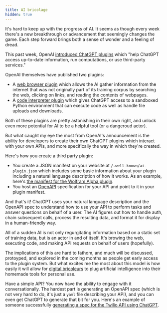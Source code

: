 ```yaml
---
title: AI bricolage
hidden: true
---
```


It's hard to keep up with the progress of AI. It seems as though every week there's a new breakthrough or advancement that seemingly changes the game. Each step forward brings both a sense of wonder and a feeling of dread. 

This past week, OpenAI [introduced ChatGPT plugins](https://openai.com/blog/chatgpt-plugins) which "help ChatGPT access up-to-date information, run computations, or use third-party services." 

OpenAI themselves have published two plugins:

- A [web browser plugin](https://openai.com/blog/chatgpt-plugins#browsing) which allows the AI gather information from the internet that was not originally part of its training corpus by searching the web, clicking on links, and reading the contents of webpages. 
- A [code interpreter plugin](https://openai.com/blog/chatgpt-plugins#code-interpreter) which gives ChatGPT access to a sandboxed Python environment that can execute code as well as handle file uploads and downloads. 

Both of these plugins are pretty astonishing in their own right, and unlock even more potential for AI to be a helpful tool (or a dangeroud actor).

But what caught my eye the most from OpenAI's announcement is the ability for developers to create their own ChatGPT plugins which interact with your own APIs, and more specifically the way in which they're created.

Here's how you create a third party plugin:

- You create a JSON manifest on your website at `/.well-known/ai-plugin.json` which includes some basic information about your plugin including a natural language description of how it works. As an example, here's [the manifest for the Wolfram Alpha plugin](https://www.wolframalpha.com/.well-known/ai-plugin.json). 
- You host an [OpenAPI](https://www.openapis.org) specification for your API and point to it in your plugin manifest. 

And that's it! ChatGPT uses your natural language description and the OpenAPI spec to understand how to use your API to perform tasks and answer questions on behalf of a user. The AI figures out how to handle auth, chain subsequent calls, process the resulting data, and format it for display in a human-friendly way. 

All of a sudden AI is not only regurgitating information based on a static set of training data, but is an actor in and of itself. It's browing the web, executing code, and making API requests on behalf of users (hopefully).

The implications of this are hard to fathom, and much will be discussed, protoyped, and explored in the coming months as people get early access to the plugin system. But what excites me the most about this model is how easily it will allow for [digital bricoleurs](https://tomcritchlow.com/2023/01/20/digital-bricolage) to plug artificial intelligence into their homemade tools for personal use. 

Have a simple API? You now have the ability to engage with it conversationally. The hardest part is generating an OpenAPI spec (which is not very hard to do, it's just a `yaml` file describing your API), and you can even get ChatGPT to generate that bit for you. Here's an example of someone successfully [generating a spec for the Twilio API using ChatGPT](https://twitter.com/danielgross/status/1639040289816866818). 



